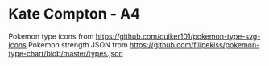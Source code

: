 # Kate Compton - A4

Pokemon type icons from https://github.com/duiker101/pokemon-type-svg-icons
Pokemon strength JSON from https://github.com/filipekiss/pokemon-type-chart/blob/master/types.json